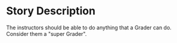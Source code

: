 Story Description
=================

The instructors should be able to do anything that a Grader can do. Consider them a "super Grader".